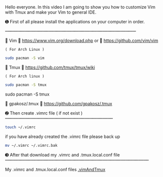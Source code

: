 Hello everyone. In this video I am going to show you how to customize Vim with Tmux and make your Vim to general IDE.

➊ First of all please install the applications on your computer in order.

┉┉┉┉┉┉┉┉┉┉┉┉┉┉┉┉┉┉┉┉┉┉┉┉┉┉┉┉┉┉┉┉┉┉┉┉┉┉┉┉┉┉┉┉┉┉┉┉┉┉┉


🔽 Vim
🔹 https://www.vim.org/download.php
     or
🔹 https://github.com/vim/vim


    ( For Arch Linux )
``` bash
sudo pacman -S vim
```
🔽 Tmux
🔹 https://github.com/tmux/tmux/wiki

    ( For Arch linux ) 
```bash
sudo pacman -S tmux

```

  sudo pacman -S tmux

🔽  gpakosz/.tmux
🔹 https://github.com/gpakosz/.tmux

➋ Then create .vimrc file ( if not exist )
┉┉┉┉┉┉┉┉┉┉┉┉┉┉┉┉┉┉┉┉┉┉┉┉┉┉┉┉┉┉┉┉┉┉┉┉┉┉┉┉┉┉


```bash
touch ~/.vimrc

```

 if you have already created the .vimrc file please back up

```bash
mv ~/.vimrc ~/.vimrc.bak

```

➌ After that download my .vimrc and .tmux.local.conf file 
┉┉┉┉┉┉┉┉┉┉┉┉┉┉┉┉┉┉┉┉┉┉┉┉┉┉┉┉┉┉┉┉┉┉┉┉┉┉┉┉┉┉┉┉┉┉┉┉┉┉┉┉┉┉┉┉


 My .vimrc and .tmux.local.conf files
[.vimAndTmux](https://github.com/Mestane/.vimAndTmux.git)
